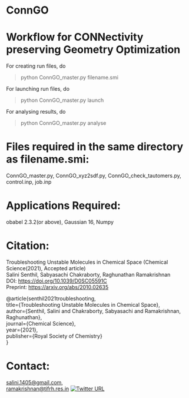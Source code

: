 # ConnGO
Workflow for CONNectivity preserving Geometry Optimization
==========================================================

For creating run files, do
> python ConnGO_master.py  filename.smi


For launching run files, do
> python ConnGO_master.py launch


For analysing results, do
> python  ConnGO_master.py  analyse


Files required in the same directory as filename.smi:
=====================================================
ConnGO_master.py,
ConnGO_xyz2sdf.py,
ConnGO_check_tautomers.py,
control.inp,
job.inp

Applications Required:
=======================
obabel 2.3.2(or above),
Gaussian 16,
Numpy

Citation:
=========
Troubleshooting Unstable Molecules in Chemical Space (Chemical Science(2021), Accepted article)  
Salini Senthil, Sabyasachi Chakraborty, Raghunathan Ramakrishnan   
DOI: https://doi.org/10.1039/D0SC05591C  
Preprint: https://arxiv.org/abs/2010.02635  

@article{senthil2021troubleshooting,  
  title={Troubleshooting Unstable Molecules in Chemical Space},  
  author={Senthil, Salini and Chakraborty, Sabyasachi and Ramakrishnan, Raghunathan},  
  journal={Chemical Science},  
  year={2021},  
  publisher={Royal Society of Chemistry}  
}  
  
Contact:
========
salini.1405@gmail.com,  
ramakrishnan@tifrh.res.in
[![Twitter URL](https://img.shields.io/twitter/url/https/twitter.com/raghurama123.svg?style=social&label=Follow%20%40raghurama123)](https://twitter.com/raghurama123)


</div>
